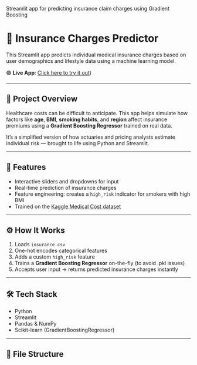 Streamlit app for predicting insurance claim charges using Gradient Boosting
# 💸 Insurance Charges Predictor

This Streamlit app predicts individual medical insurance charges based on user demographics and lifestyle data using a machine learning model.

🟢 **Live App**: [Click here to try it out](https://insurance-claim-predictor-8ep2mqqchbn4gxasgpz53d.streamlit.app/))

---

## 📌 Project Overview

Healthcare costs can be difficult to anticipate. This app helps simulate how factors like **age**, **BMI**, **smoking habits**, and **region** affect insurance premiums using a **Gradient Boosting Regressor** trained on real data.

It’s a simplified version of how actuaries and pricing analysts estimate individual risk — brought to life using Python and Streamlit.

---

## 🧠 Features

- Interactive sliders and dropdowns for input
- Real-time prediction of insurance charges
- Feature engineering: creates a `high_risk` indicator for smokers with high BMI
- Trained on the [Kaggle Medical Cost dataset](https://www.kaggle.com/datasets/mirichoi0218/insurance)

---

## ⚙️ How It Works

1. Loads `insurance.csv`
2. One-hot encodes categorical features
3. Adds a custom `high_risk` feature
4. Trains a **Gradient Boosting Regressor** on-the-fly (to avoid .pkl issues)
5. Accepts user input → returns predicted insurance charges instantly

---

## 🛠️ Tech Stack

- Python
- Streamlit
- Pandas & NumPy
- Scikit-learn (GradientBoostingRegressor)

---

## 📁 File Structure


